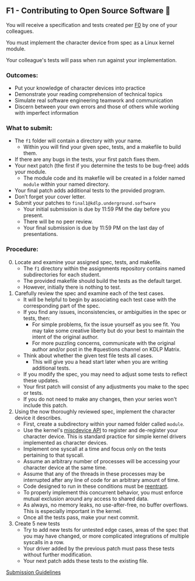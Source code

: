 ## F1 - Contributing to Open Source Software 🤝

You will receive a specification and tests created per
[F0](F0.md)
by one of your colleagues.

You must implement the character device from spec as a Linux kernel module.

Your colleague's tests will pass when run against your implementation.

### Outcomes:

* Put your knowledge of character devices into practice
* Demonstrate your reading comprehension of technical topics
* Simulate real software engineering teamwork and communication
* Discern between your own errors and those of others while working with imperfect information

### What to submit:

* The `f1` folder will contain a directory with your name.
	* Within you will find your given spec, tests, and a makefile to build them.
* If there are any bugs in the tests, your first patch fixes them.
* Your next patch (the first if you determine the tests to be bug-free) adds your module.
	* The module code and its makefile will be created in a folder named `module` within your named directory.
* Your final patch adds additional tests to the provided program.
* Don’t forget your cover letter.
* Submit your patches to `final1@kdlp.underground.software`
	* Your initial submission is due by 11:59 PM the day before you present.
	* There will be no peer review.
	* Your final submission is due by 11:59 PM on the last day of presentations.

### Procedure:

0. Locate and examine your assigned spec, tests, and makefile.
	*  The `f1` directory within the assignments repository contains named subdirectories for each student.
	*  The provided makefile should build the tests as the default target.
	*  However, initially there is nothing to test.
0. Carefully review the spec and examine each of the test cases.
	*  It will be helpful to begin by associating each test case with the corresponding part of the spec.
	*  If you find any issues, inconsistencies, or ambiguities in the spec or tests, then:
        *  For simple problems, fix the issue yourself as you see fit. You may take some creative liberty but do your best to maintain the intent of the original author.
        *  For more puzzling concerns, communicate with the original author and/or post in the #questions channel on KDLP Matrix.
	*  Think about whether the given test file tests all cases.
        * This will give you a head start later when you are writing additional tests.
	*  If you modify the spec, you may need to adjust some tests to reflect these updates.
	*  Your first patch will consist of any adjustments you make to the spec or tests.
	*  If you do not need to make any changes, then your series won't include this patch.
0. Using the now thoroughly reviewed spec, implement the character device it describes.
	*  First, create a subdirectory within your named folder called `module`.
	*  Use the kernel's
[miscdevice API](https://www.kernel.org/doc/html/v6.5/driver-api/misc_devices.html)
to register and de-register your character device. This is standard practice for simple kernel drivers implemented as character devices.
	* Implement one syscall at a time and focus only on the tests pertaining to that syscall.
	* Assume an arbitrary number of processes will be accessing your character device at the same time.
	* Assume that any of the threads in these processes may be interrupted after any line of code for an arbitrary amount of time.
	* Code designed to run in these conditions must be
[reentrant](https://en.wikipedia.org/wiki/Reentrancy_(computing)).
	* To properly implement this concurrent behavior, you must enforce mutual exclusion around any access to shared data.
	* As always, no memory leaks, no use-after-free, no buffer overflows. This is especially important in the kernel.
	* Once all the tests pass, make your next commit.
0. Create 5 new tests
	* Try to add new tests for untested edge cases, areas of the spec that you may have changed, or more complicated integrations of multiple syscalls in a row.
	* Your driver added by the previous patch must pass these tests without further modification.
	* Your next patch adds these tests to the existing file.

[Submission Guidelines](../policies/submission_guidelines.md)
